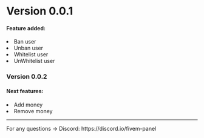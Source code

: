 <h1>Version 0.0.1</h1>
<h4>Feature added:</h4>
<li>Ban user</li>
<li>Unban user</li>
<li>Whitelist user</li>
<li>UnWhitelist user</li>

<h3>Version 0.0.2</h3>
<h4>Next features:</h4>
<li>Add money</li>
<li>Remove money</li>

<hr>
For any questions -> Discord: https://discord.io/fivem-panel
